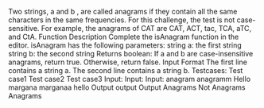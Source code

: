 Two strings, a and b , are called anagrams if they contain all the same characters in the same frequencies. For this challenge, the test is not case-sensitive. For example, the anagrams of CAT are CAT, ACT, tac, TCA, aTC, and CtA.
Function Description Complete the isAnagram function in the editor. isAnagram has the following parameters: string a: the first string string b: the second string
Returns boolean: If a and b are case-insensitive anagrams, return true. Otherwise, return false.
Input Format The first line contains a string a. The second line contains a string b.
Testcases: Test case1 Test case2 Test case3 Input: Input: Input: anagram anagramm Hello margana marganaa hello Output output Output Anagrams Not Anagrams Anagrams
